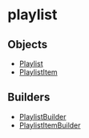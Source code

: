 # playlist

## Objects

 * <span class="badge object-type-interface"></span> [Playlist](./object-Playlist.md)
 * <span class="badge object-type-interface"></span> [PlaylistItem](./object-PlaylistItem.md)
## Builders

 * <span class="badge builder"></span> [PlaylistBuilder](./builder-PlaylistBuilder.md)
 * <span class="badge builder"></span> [PlaylistItemBuilder](./builder-PlaylistItemBuilder.md)
